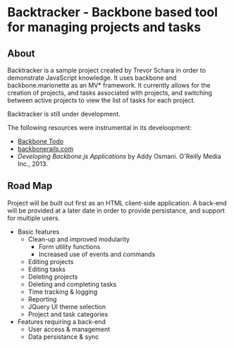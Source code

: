 Backtracker - Backbone based tool for managing projects and tasks
=================================================================

About
-----
Backtracker is a sample project created by Trevor Schara in order to demonstrate
JavaScript knowledge.  It uses backbone and backbone.marionette as an MV*
framework.  It currently allows for the creation of projects, and tasks
associated with projects, and switching between active projects to view
the list of tasks for each project.

Backtracker is still under development.

The following resources were instrumental in its develoopment:

- [Backbone Todo](http://backbonejs.org/examples/todos/index.html)
- [backbonerails.com](http://http://www.backbonerails.com)
- *Developing Backbone.js Applications* by Addy Osmani. O'Reilly  Media Inc., 2013.

Road Map
--------
Project will be built out first as an HTML client-side application.  A back-end
will be provided at a later date in order to provide persistance, and support
for multiple users.

- Basic features
  - Clean-up and improved modularity
    - Form utility functions
    - Increased use of events and commands
  - Editing projects
  - Editing tasks
  - Deleting projects
  - Deleting and completing tasks
  - Time tracking & logging
  - Reporting
  - JQuery UI theme selection
  - Project and task categories
- Features requiring a back-end
  - User access & management
  - Data persistance & sync